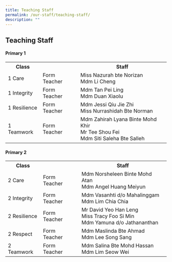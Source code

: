 ```yaml
---
title: Teaching Staff
permalink: /our-staff/teaching-staff/
description: ""
---
```

## **Teaching Staff**

####  Primary 1
<table style="width:100%">
  <tr>
    <th>Class</th>
    <th></th>
    <th>Staff</th>
  </tr>
  <tr>
    <td>1 Care</td>
    <td>Form Teacher</td>
    <td>Miss Nazurah bte Norizan <br>
		Mdm Li Cheng</td>
  </tr>
  <tr>
    <td>1 Integrity</td>
    <td>Form Teacher</td>
    <td>Mdm Tan Pei Ling <br>
		Mdm Duan Xiaolu</td>
  </tr>
	<tr>
    <td>1 Resilience</td>
    <td>Form Teacher</td>
    <td>Mdm Jessi Qiu Jie Zhi <br>
		Miss Nurrashidah Bte Norman</td>
  </tr>
	<tr>
    <td>1 Teamwork</td>
    <td>Form Teacher</td>
    <td>Mdm Zahirah Lyana Binte Mohd Khir<br>
		Mr Tee Shou Fei<br>
		Mdm Siti Saleha Bte Salleh</td>
  </tr>
</table>

####  Primary 2
<table style="width:100%">
  <tr>
    <th>Class</th>
    <th></th>
    <th>Staff</th>
  </tr>
  <tr>
    <td>2 Care</td>
    <td>Form Teacher</td>
    <td>Mdm Norsheleen Binte Mohd Atan <br>
		Mdm Angel Huang Meiyun</td>
  </tr>
  <tr>
    <td>2 Integrity</td>
    <td>Form Teacher</td>
    <td>Mdm Vasanhti d/o Mahalinggam <br>
		Mdm Lim Chia Chia</td>
  </tr>
	<tr>
    <td>2 Resilience</td>
    <td>Form Teacher</td>
    <td>Mr David Yeo Han Leng <br>
		Miss Tracy Foo Si Min <br>
		Mdm Yamuna d/o Jathananthan</td>
  </tr>
	<tr>
    <td>2 Respect</td>
    <td>Form Teacher</td>
    <td>Mdm Maslinda Bte Ahmad <br>
		Mdm Lee Song Sang</td>
  </tr>
	<tr>
    <td>2 Teamwork</td>
    <td>Form Teacher</td>
    <td>Mdm Salina Bte Mohd Hassan<br>
		Mdm Lim Seow Wei
  </tr>
</table>

